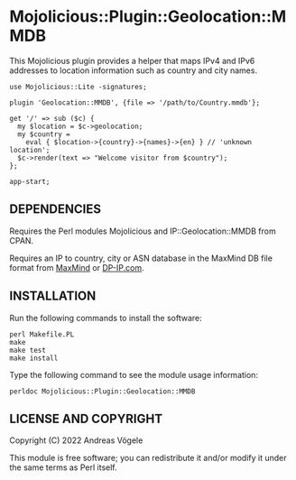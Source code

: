 # Mojolicious::Plugin::Geolocation::MMDB

This Mojolicious plugin provides a helper that maps IPv4 and IPv6 addresses to
location information such as country and city names.

    use Mojolicious::Lite -signatures;

    plugin 'Geolocation::MMDB', {file => '/path/to/Country.mmdb'};

    get '/' => sub ($c) {
      my $location = $c->geolocation;
      my $country =
        eval { $location->{country}->{names}->{en} } // 'unknown location';
      $c->render(text => "Welcome visitor from $country");
    };

    app-start;

## DEPENDENCIES

Requires the Perl modules Mojolicious and IP::Geolocation::MMDB from CPAN.

Requires an IP to country, city or ASN database in the MaxMind DB file format
from [MaxMind](https://www.maxmind.com) or [DP-IP.com](https://db-ip.com/).

## INSTALLATION

Run the following commands to install the software:

    perl Makefile.PL
    make
    make test
    make install

Type the following command to see the module usage information:

    perldoc Mojolicious::Plugin::Geolocation::MMDB

## LICENSE AND COPYRIGHT

Copyright (C) 2022 Andreas Vögele

This module is free software; you can redistribute it and/or modify it under
the same terms as Perl itself.
